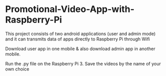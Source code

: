 # Promotional-Video-App-with-Raspberry-Pi
This project consists of two android applications (user and admin mode) and it can transmits data of apps directly to Raspberry Pi through Wifi


Download user app in one mobile & also download admin app in another mobile.

Run the .py file on the Raspberry Pi 3.
Save the videos by the name of your own choice
